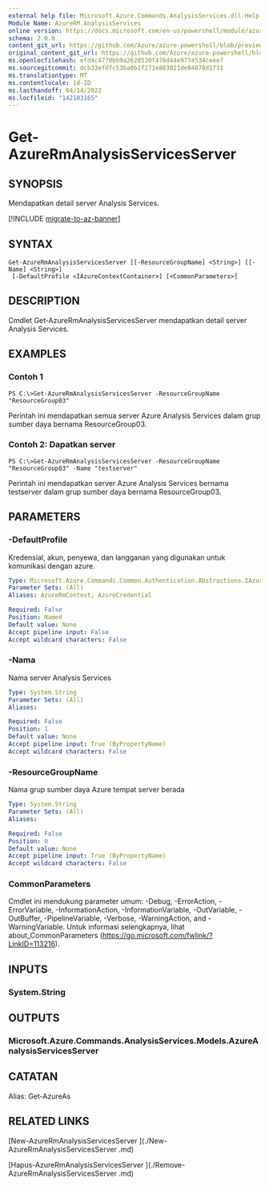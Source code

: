 ```yaml
---
external help file: Microsoft.Azure.Commands.AnalysisServices.dll-Help.xml
Module Name: AzureRM.AnalysisServices
online version: https://docs.microsoft.com/en-us/powershell/module/azurerm.analysisservices/get-azurermanalysisservicesserver
schema: 2.0.0
content_git_url: https://github.com/Azure/azure-powershell/blob/preview/src/ResourceManager/AnalysisServices/Commands.AnalysisServices/help/Get-AzureRmAnalysisServicesServer.md
original_content_git_url: https://github.com/Azure/azure-powershell/blob/preview/src/ResourceManager/AnalysisServices/Commands.AnalysisServices/help/Get-AzureRmAnalysisServicesServer.md
ms.openlocfilehash: efd4c4770bb9a2628530f476d44e9774534ceee7
ms.sourcegitcommit: dcb33efdfc53ba0b2f271e883021de84878d1f31
ms.translationtype: MT
ms.contentlocale: id-ID
ms.lasthandoff: 04/14/2022
ms.locfileid: "142103165"
---
```

# Get-AzureRmAnalysisServicesServer

## SYNOPSIS
Mendapatkan detail server Analysis Services.

[!INCLUDE [migrate-to-az-banner](../../includes/migrate-to-az-banner.md)]

## SYNTAX

```
Get-AzureRmAnalysisServicesServer [[-ResourceGroupName] <String>] [[-Name] <String>]
 [-DefaultProfile <IAzureContextContainer>] [<CommonParameters>]
```

## DESCRIPTION
Cmdlet Get-AzureRmAnalysisServicesServer mendapatkan detail server Analysis Services.

## EXAMPLES

### Contoh 1
```
PS C:\>Get-AzureRmAnalysisServicesServer -ResourceGroupName "ResourceGroup03"
```

Perintah ini mendapatkan semua server Azure Analysis Services dalam grup sumber daya bernama ResourceGroup03.

### Contoh 2: Dapatkan server
```
PS C:\>Get-AzureRmAnalysisServicesServer -ResourceGroupName "ResourceGroup03" -Name "testserver"
```

Perintah ini mendapatkan server Azure Analysis Services bernama testserver dalam grup sumber daya bernama ResourceGroup03.

## PARAMETERS

### -DefaultProfile
Kredensial, akun, penyewa, dan langganan yang digunakan untuk komunikasi dengan azure.

```yaml
Type: Microsoft.Azure.Commands.Common.Authentication.Abstractions.IAzureContextContainer
Parameter Sets: (All)
Aliases: AzureRmContext, AzureCredential

Required: False
Position: Named
Default value: None
Accept pipeline input: False
Accept wildcard characters: False
```

### -Nama
Nama server Analysis Services

```yaml
Type: System.String
Parameter Sets: (All)
Aliases:

Required: False
Position: 1
Default value: None
Accept pipeline input: True (ByPropertyName)
Accept wildcard characters: False
```

### -ResourceGroupName
Nama grup sumber daya Azure tempat server berada

```yaml
Type: System.String
Parameter Sets: (All)
Aliases:

Required: False
Position: 0
Default value: None
Accept pipeline input: True (ByPropertyName)
Accept wildcard characters: False
```

### CommonParameters
Cmdlet ini mendukung parameter umum: -Debug, -ErrorAction, -ErrorVariable, -InformationAction, -InformationVariable, -OutVariable, -OutBuffer, -PipelineVariable, -Verbose, -WarningAction, and -WarningVariable. Untuk informasi selengkapnya, lihat about_CommonParameters (https://go.microsoft.com/fwlink/?LinkID=113216).

## INPUTS

### System.String

## OUTPUTS

### Microsoft.Azure.Commands.AnalysisServices.Models.AzureAnalysisServicesServer

## CATATAN
Alias: Get-AzureAs

## RELATED LINKS

[New-AzureRmAnalysisServicesServer ](./New-AzureRmAnalysisServicesServer .md)

[Hapus-AzureRmAnalysisServicesServer ](./Remove-AzureRmAnalysisServicesServer .md)
